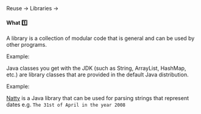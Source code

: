 <link rel="stylesheet" href="{{baseUrl}}/css/textbook.css">

<div class="website-content">

<div id="path">Reuse &rarr; Libraries &rarr;</div>

<div id="title">

#### What :one:

</div>

<div id="body">

A library is a collection of modular code that is general and can be used by other programs.

<tip-box>

Example:

Java classes you get with the JDK (such as String, ArrayList, HashMap, etc.) are library classes that are provided in the default Java distribution.

</tip-box>

<tip-box>

Example:

[Natty](https://github.com/joestelmach/natty) is a Java library that can be used for parsing strings that represent dates e.g. `The 31st of April in the year 2008`

</tip-box>

</div>

<div id="extras">
</div>

</div>
